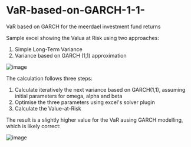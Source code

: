 # VaR-based-on-GARCH-1-1-
VaR based on GARCH for the meerdael investment fund returns

Sample excel showing the Valua at Risk using two approaches:

1. Simple Long-Term Variance
2. Variance based on GARCH (1,1) approximation

![image](https://user-images.githubusercontent.com/78446548/115545004-964e1280-a2a3-11eb-8d68-6cc24fe5c302.png)

The calculation follows three steps:

1. Calculate iteratively the next variance based on GARCH(1,1), assuming initial parameters for omega, alpha and beta
2. Optimise the three parameters using excel's solver plugin
3. Calculate the Value-at-Risk

The result is a slightly higher value for the VaR ausing GARCH modelling, which is likely correct:

![image](https://user-images.githubusercontent.com/78446548/115545290-edec7e00-a2a3-11eb-9ee6-a5c912a141f2.png)
